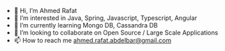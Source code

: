 - 👋 Hi, I’m Ahmed Rafat
- 👀 I’m interested in Java, Spring, Javascript, Typescript, Angular
- 🌱 I’m currently learning  Mongo DB, Cassandra DB
- 💞️ I’m looking to collaborate on Open Source / Large Scale Applications
- 📫 How to reach me  ahmed.rafat.abdelbar@gmail.com

<!---
ahmedrafat-SW/ahmedrafat-SW is a ✨ special ✨ repository because its `README.md` (this file) appears on your GitHub profile.
You can click the Preview link to take a look at your changes.
--->
